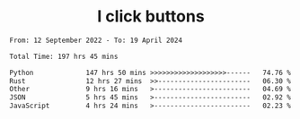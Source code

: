 <h1 align="center">
I click buttons
</h1>

<!--START_SECTION:waka-->

```txt
From: 12 September 2022 - To: 19 April 2024

Total Time: 197 hrs 45 mins

Python             147 hrs 50 mins >>>>>>>>>>>>>>>>>>>------   74.76 %
Rust               12 hrs 27 mins  >>-----------------------   06.30 %
Other              9 hrs 16 mins   >------------------------   04.69 %
JSON               5 hrs 45 mins   >------------------------   02.92 %
JavaScript         4 hrs 24 mins   >------------------------   02.23 %
```

<!--END_SECTION:waka-->
